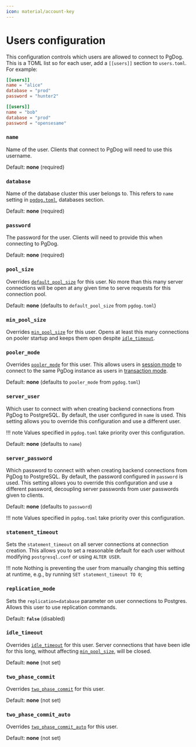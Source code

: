 ```yaml
---
icon: material/account-key
---
```


# Users configuration

This configuration controls which users are allowed to connect to PgDog. This is a TOML list so for each user, add a `[[users]]` section to `users.toml`. For example:

```toml
[[users]]
name = "alice"
database = "prod"
password = "hunter2"

[[users]]
name = "bob"
database = "prod"
password = "opensesame"
```

### `name`

Name of the user. Clients that connect to PgDog will need to use this username.

Default: **none** (required)

### `database`

Name of the database cluster this user belongs to. This refers to `name` setting in [`pgdog.toml`](../pgdog.toml/databases.md), databases section.

Default: **none** (required)

### `password`

The password for the user. Clients will need to provide this when connecting to PgDog.

Default: **none** (required)

### `pool_size`

Overrides [`default_pool_size`](../pgdog.toml/general.md) for this user. No more than this many server connections will be open at any given time to serve requests for this connection pool.

Default: **none** (defaults to `default_pool_size` from `pgdog.toml`)

### `min_pool_size`

Overrides [`min_pool_size`](../pgdog.toml/general.md#min_pool_size) for this user. Opens at least this many connections on pooler startup and keeps them open despite [`idle_timeout`](../pgdog.toml/general.md#idle_timeout).

### `pooler_mode`

Overrides [`pooler_mode`](../pgdog.toml/general.md) for this user. This allows users in [session mode](../../features/session-mode.md) to connect to the
same PgDog instance as users in [transaction mode](../../features/transaction-mode.md).

Default: **none** (defaults to `pooler_mode` from `pgdog.toml`)

### `server_user`

Which user to connect with when creating backend connections from PgDog to PostgreSQL. By default, the user configured in `name` is used. This setting allows you to override this configuration and use a different user.

!!! note
    Values specified in `pgdog.toml` take priority over this configuration.

Default: **none** (defaults to `name`)

### `server_password`

Which password to connect with when creating backend connections from PgDog to PostgreSQL. By default, the password configured in `password` is used. This setting allows you to override this configuration and use a different password, decoupling server passwords from user passwords given to clients.

Default: **none** (defaults to `password`)

!!! note
    Values specified in `pgdog.toml` take priority over this configuration.

### `statement_timeout`

Sets the `statement_timeout` on all server connections at connection creation. This allows you to set a reasonable default for each user without modifying `postgresql.conf` or using `ALTER USER`.

!!! note
    Nothing is preventing the user from manually changing this setting at runtime, e.g., by running `SET statement_timeout TO 0`;

### `replication_mode`

Sets the `replication=database` parameter on user connections to Postgres. Allows this user to use replication commands.

Default: **`false`** (disabled)

### `idle_timeout`

Overrides [`idle_timeout`](../pgdog.toml/general.md#idle_timeout) for this user. Server connections that have been idle for this long, without affecting [`min_pool_size`](../pgdog.toml/general.md#min_pool_size), will be closed.

Default: **none** (not set)

### `two_phase_commit`

Overrides [`two_phase_commit`](../pgdog.toml/general.md#two_phase_commit) for this user.

Default: **none** (not set)

### `two_phase_commit_auto`

Overrides [`two_phase_commit_auto`](../pgdog.toml/general.md#two_phase_commit_auto) for this user.

Default: **none** (not set)
